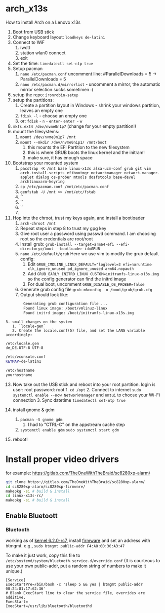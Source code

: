 # arch_x13s
How to install Arch on a Lenovo x13s


1. Boot from USB stick
2. Change keyboard layout: `loadkeys de-latin1`
3. Connect to WiF
   1. iwctl
   2. station wlan0 connect <your-wifi-ssid>
   3. exit
4. Set the time: `timedatectl set-ntp true`
5. Setup pacman
   1. `nano /etc/pacman.conf` uncomment line: #ParallelDownloads = 5 -> ParallelDownloads = 5
   2. `nano /etc/pacman.d/mirrorlist` - uncomment a mirror, the automatic mirror selection sucks sometimen :)
6. setup the repo: `ironrobin-setup`
7. setup the partitions:
   1. Create a partition layout in Windows - shrink your windows partition, leaves an empty one
   2. `fdisk -l` - choose an empty one
   3. or: `fdisk` - `n` - `enter`- `enter `- `w`
8. `mkfs.ext4 /dev/nvme0n1p7` (change for your empty partition!)
9. mount the filesystems:
   1.  `mount /dev/nvme0n1p7 /mnt`
   2.  `mount --mkdir /dev/nvme0n1p1/ /mnt/boot` 
       1.  this mounts the EFI Partition to the new filesystem 
       2.  this is where GRUB boots the linux kernel and the initram! 
       3.  make sure, it has enough space
10. Bootstrap your mounted system 
    1.  `pacstrap -K /mnt base linux-x13s alsa-ucm-conf grub git vim arch-install-scripts efibootmgr networkmanager network-manager-applet dialog os-prober mtools dosfstools base-devel archlinuxarm-keyring`
    2.  `cp /etc/pacman.conf /mnt/etc/pacman.conf`
    3.  `genfstab -U /mnt >> /mnt/etc/fstab`
    4.  ``
    5.  ``
    6.  ``
    7.  
11. Hop into the chroot, trust my keys again, and install a bootloader
    1. `arch-chroot /mnt`
    2. Repeat steps in step 8 to trust my gpg key
    3.  Give root user a password using passwd command. I am choosing root so the credentials are root/root
    4.   Install grub: `grub-install --target=arm64-efi --efi-directory=/boot --bootloader-id=GRUB`
    5.   `nano /etc/default/grub` Here we use vim to modify the grub default config:
         1.  Edit `GRUB_CMDLINE_LINUX_DEFAULT="loglevel=3 efi=noruntime clk_ignore_unused pd_ignore_unused arm64.nopauth`
         2.  Add `GRUB_EARLY_INITRD_LINUX_CUSTOM=initramfs-linux-x13s.img` so the config generator can find the initrd image
         3.  For dual boot, uncomment `GRUB_DISABLE_OS_PROBER=false`
     6.  Generate grub config file `grub-mkconfig -o /boot/grub/grub.cfg` 
     7.  Output should look like:
```bash
        Generating grub configuration file ...
        Found linux image: /boot/vmlinuz-linux
        Found initrd image: /boot/initramfs-linux-x13s.img
```
    8. small changes on the system
       1. `locale-gen` 
       2. Create the locale.conf(5) file, and set the LANG variable accordingly:
   ```bash
   /etc/locale.gen
de_DE.UTF-8 UTF-8
```
```bash
/etc/vconsole.conf
KEYMAP=de-latin1
```
```bash
/etc/hostname
yourhostname
```
13.  Now take out the USB stick and reboot into your root partition. login is user: root password: root
    1.  `cd /opt`
    2.  Connect to internet `sudo systemctl enable --now NetworkManager` and `nmtui` to choose your Wi-Fi connection
    3.  Sync datetime `timedatectl set-ntp true`

14. install gnome & gdm
    1.  `pacman -S gnome gdm`
        1.  I had to "CTRL-C" on the appstream cache step
    2.  `systemctl enable gdm` `sudo systemctl start gdm`
15. reboot!


# Install proper video drivers

for example: https://gitlab.com/TheOneWithTheBraid/sc8280xp-alarm/

```bash
git clone https://gitlab.com/TheOneWithTheBraid/sc8280xp-alarm/
cd sc8280xp-alarm/sc8280xp-firmware/
makepkg -si # build & install
cd linux-x13s-rc/
makepkg -si # build & install
```



## Enable Bluetoott

### Bluetooth
working as of [kernel 6.2.0-rc7](https://github.com/ironrobin/x13s-alarm/tree/trunk/linux-x13s), install [firmware](https://github.com/ironrobin/x13s-alarm/tree/trunk/x13s-firmware) and set an address with btmgmt. e.g., `sudo btmgmt public-addr F4:A8:0D:30:A3:47`

To make it just work, copy this file to `/etc/systemd/system/bluetooth.service.d/override.conf`
(It is courteous to use your own public-addr, put a random string of numbers to make it unique.)

```
[Service]
ExecStartPre=/bin/bash -c 'sleep 5 && yes | btmgmt public-addr 00:24:81:17:62:36'
# Blank ExecStart line to clear the service file, overrides are additive.
ExecStart=
ExecStart=/usr/lib/bluetooth/bluetoothd
```
